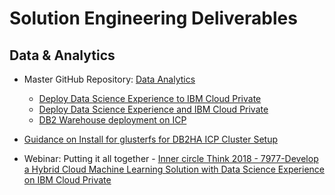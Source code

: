 # Solution Engineering Deliverables

## Data & Analytics

- Master GitHub Repository: [Data Analytics](https://github.com/ibm-cloud-architecture/refarch-analytics)

  - [Deploy Data Science Experience to IBM Cloud Private](https://github.com/ibm-cloud-architecture/refarch-analytics/tree/master/docs/ICP)
  - [Deploy Data Science Experience and IBM Cloud Private](https://github.com/ibm-cloud-architecture/refarch-cognitive-analytics)
  - [DB2 Warehouse deployment on ICP](https://github.com/ibm-cloud-architecture/refarch-analytics/tree/master/docs/db2warehouse)
-  [Guidance on Install for glusterfs for DB2HA ICP Cluster Setup](https://github.com/ibm-cloud-architecture/refarch-privatecloud/blob/master/Resiliency/Configure_HA_ICP_cluster.md)

- Webinar: 
  Putting it all together - [Inner circle Think 2018 - 7977-Develop a Hybrid Cloud Machine Learning Solution with Data Science Experience on IBM Cloud Private](https://ibm.box.com/s/ih93hd3kqha0muepu3q16i98j4l6cf4g)



